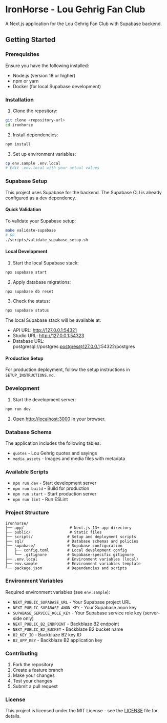 # IronHorse - Lou Gehrig Fan Club

A Next.js application for the Lou Gehrig Fan Club with Supabase backend.

## Getting Started

### Prerequisites

Ensure you have the following installed:
- Node.js (version 18 or higher)
- npm or yarn
- Docker (for local Supabase development)

### Installation

1. Clone the repository:
```bash
git clone <repository-url>
cd ironhorse
```

2. Install dependencies:
```bash
npm install
```

3. Set up environment variables:
```bash
cp env.sample .env.local
# Edit .env.local with your actual values
```

### Supabase Setup

This project uses Supabase for the backend. The Supabase CLI is already configured as a dev dependency.

#### Quick Validation

To validate your Supabase setup:
```bash
make validate-supabase
# OR
./scripts/validate_supabase_setup.sh
```

#### Local Development

1. Start the local Supabase stack:
```bash
npx supabase start
```

2. Apply database migrations:
```bash
npx supabase db reset
```

3. Check the status:
```bash
npx supabase status
```

The local Supabase stack will be available at:
- API URL: http://127.0.0.1:54321
- Studio URL: http://127.0.0.1:54323
- Database URL: postgresql://postgres:postgres@127.0.0.1:54322/postgres

#### Production Setup

For production deployment, follow the setup instructions in `SETUP_INSTRUCTIONS.md`.

### Development

1. Start the development server:
```bash
npm run dev
```

2. Open [http://localhost:3000](http://localhost:3000) in your browser.

### Database Schema

The application includes the following tables:
- `quotes` - Lou Gehrig quotes and sayings
- `media_assets` - Images and media files with metadata

### Available Scripts

- `npm run dev` - Start development server
- `npm run build` - Build for production
- `npm run start` - Start production server
- `npm run lint` - Run ESLint

### Project Structure

```
ironhorse/
├── app/                    # Next.js 13+ app directory
├── public/                 # Static files
├── scripts/               # Setup and deployment scripts
├── sql/                   # Database schemas and policies
├── supabase/              # Supabase configuration
│   ├── config.toml        # Local development config
│   └── .gitignore         # Supabase-specific gitignore
├── .env.local             # Environment variables (local)
├── env.sample             # Environment variables template
└── package.json           # Dependencies and scripts
```

### Environment Variables

Required environment variables (see `env.sample`):

- `NEXT_PUBLIC_SUPABASE_URL` - Your Supabase project URL
- `NEXT_PUBLIC_SUPABASE_ANON_KEY` - Your Supabase anon key
- `SUPABASE_SERVICE_ROLE_KEY` - Your Supabase service role key (server-side only)
- `NEXT_PUBLIC_B2_ENDPOINT` - Backblaze B2 endpoint
- `NEXT_PUBLIC_B2_BUCKET` - Backblaze B2 bucket name
- `B2_KEY_ID` - Backblaze B2 key ID
- `B2_APP_KEY` - Backblaze B2 application key

### Contributing

1. Fork the repository
2. Create a feature branch
3. Make your changes
4. Test your changes
5. Submit a pull request

### License

This project is licensed under the MIT License - see the [LICENSE](LICENSE) file for details.